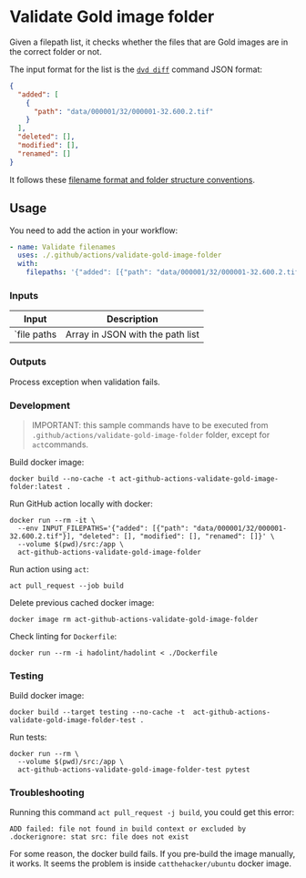 # Validate Gold image folder

Given a filepath list, it checks whether the files that are Gold images are in the correct folder or not.

The input format for the list is the [`dvd diff`](https://dvc.org/doc/command-reference/diff) command JSON format:

```json
{
  "added": [
    {
      "path": "data/000001/32/000001-32.600.2.tif"
    }
  ],
  "deleted": [],
  "modified": [],
  "renamed": []
}
```

It follows these [filename format and folder structure conventions](https://github.com/Nautilus-Cyberneering/chinese-ideographs/blob/main/documentation/Filenames_and_Folder_Structure_Conventions.md).

## Usage

You need to add the action in your workflow:

```yaml
- name: Validate filenames
  uses: ./.github/actions/validate-gold-image-folder
  with:
    filepaths: '{"added": [{"path": "data/000001/32/000001-32.600.2.tif"}], "deleted": [], "modified": [], "renamed": []}'
```

### Inputs

| Input       | Description                           |
|-------------|---------------------------------------|
| `file paths | Array in JSON with the path list      |

### Outputs

Process exception when validation fails.

### Development

> IMPORTANT: this sample commands have to be executed from `.github/actions/validate-gold-image-folder` folder, except for `act`commands.

Build docker image:
```
docker build --no-cache -t act-github-actions-validate-gold-image-folder:latest .
```

Run GitHub action locally with docker:
```
docker run --rm -it \
  --env INPUT_FILEPATHS='{"added": [{"path": "data/000001/32/000001-32.600.2.tif"}], "deleted": [], "modified": [], "renamed": []}' \
  --volume $(pwd)/src:/app \
  act-github-actions-validate-gold-image-folder
```

Run action using `act`:
```
act pull_request --job build
```

Delete previous cached docker image:
```
docker image rm act-github-actions-validate-gold-image-folder
```

Check linting for `Dockerfile`:
```
docker run --rm -i hadolint/hadolint < ./Dockerfile
```

### Testing

Build docker image:
```
docker build --target testing --no-cache -t  act-github-actions-validate-gold-image-folder-test .
```

Run tests:
```
docker run --rm \
  --volume $(pwd)/src:/app \
  act-github-actions-validate-gold-image-folder-test pytest
```

### Troubleshooting

Running this command `act pull_request -j build`, you could get this error:

```
ADD failed: file not found in build context or excluded by .dockerignore: stat src: file does not exist
```

For some reason, the docker build fails. If you pre-build the image manually, it works. It seems the problem is inside `catthehacker/ubuntu` docker image.